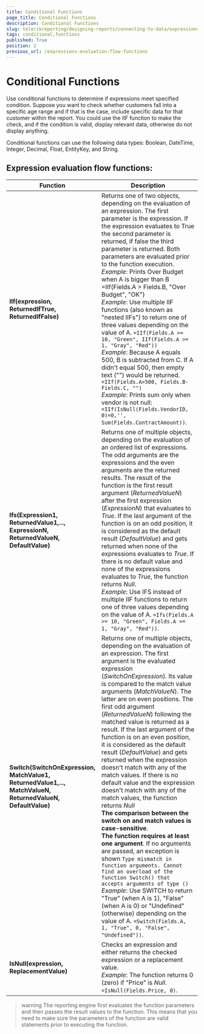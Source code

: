 ```yaml
---
title: Conditional Functions
page_title: Conditional Functions 
description: Conditional Functions
slug: telerikreporting/designing-reports/connecting-to-data/expressions/expressions-reference/functions/conditional-functions
tags: conditional,functions
published: True
position: 2
previous_url: /expressions-evaluation-flow-functions
---
```

<style>
table th:first-of-type {
    width: 25%;
}
table th:nth-of-type(2) {
    width: 75%;
}
</style>

# Conditional Functions

Use conditional functions to determine if expressions meet specified condition. Suppose you want to check whether customers fall into a specific age range and if that is the case, include specific data for that customer within the report. You could use the IIF function to make the check, and if the condition is valid, display relevant data, otherwise do not display anything.

Conditional functions can use the following data types: Boolean, DateTime, Integer, Decimal, Float, EntityKey, and String.

## Expression evaluation flow functions:

| Function | Description |
| ------ | ------ |
| __IIf(expression, ReturnedIfTrue, ReturnedIfFalse)__ |Returns one of two objects, depending on the evaluation of an expression. The first parameter is the expression. If the expression evaluates to True the second parameter is returned, if false the third parameter is returned. Both parameters are evaluated prior to the function execution. <br/> _Example_: Prints Over Budget when A is bigger than B =IIf(Fields.A > Fields.B, "Over Budget", "OK") <br/> _Example_: Use multiple IIF functions (also known as "nested IIFs") to return one of three values depending on the value of A. `=IIf(Fields.A >= 10, "Green", IIf(Fields.A >= 1, "Gray", "Red"))` <br/> _Example_: Because A equals 500, B is subtracted from C. If A didn't equal 500, then empty text ("") would be returned. `=IIf(Fields.A>500, Fields.B-Fields.C, "")` <br/> _Example_: Prints sum only when vendor is not null: `=IIf(IsNull(Fields.VendorID, 0)=0,'', Sum(Fields.ContractAmount))`.|
| __Ifs(Expression1, ReturnedValue1,..., ExpressionN, ReturnedValueN, DefaultValue)__ |Returns one of multiple objects, depending on the evaluation of an ordered list of expressions. The odd arguments are the expressions and the even arguments are the returned results. The result of the function is the first result argument (_ReturnedValueN_) after the first expression (_ExpressionN_) that evaluates to _True_. If the last argument of the function is on an odd position, it is considered as the default result (_DefaultValue_) and gets returned when none of the expressions evaluates to _True_. If there is no default value and none of the expressions evaluates to _True_, the function returns _Null_.<br/>_Example_: Use IFS instead of multiple IIF functions to return one of three values depending on the value of A. `=Ifs(Fields.A >= 10, "Green", Fields.A >= 1, "Gray", "Red"))`.|
| __Switch(SwitchOnExpression, MatchValue1, ReturnedValue1,..., MatchValueN, ReturnedValueN, DefaultValue)__ |Returns one of multiple objects, depending on the evaluation of an expression. The first argument is the evaluated expression (_SwitchOnExpression_). Its value is compared to the match value arguments (_MatchValueN_). The latter are on even positions. The first odd argument (_ReturnedValueN_) following the matched value is returned as a result. If the last argument of the function is on an even position, it is considered as the default result (_DefaultValue_) and gets returned when the expression doesn't match with any of the match values. If there is no default value and the expression doesn't match with any of the match values, the function returns _Null_<br/>__The comparison between the switch on and match values is case-sensitive__.<br/>__The function requires at least one argument__. If no arguments are passed, an exception is shown `Type mismatch in function arguments. Cannot find an overload of the function Switch() that accepts arguments of type ()`<br/> _Example_: Use SWITCH to return "True" (when A is 1), "False" (when A is 0) or "Undefined" (otherwise) depending on the value of A. `=Switch(Fields.A, 1, "True", 0, "False", "Undefined"))`.|
| __IsNull(expression, ReplacementValue)__ |Checks an expression and either returns the checked expression or a replacement value.<br/>_Example_: The function returns 0 (zero) if "Price" is _Null_. `=IsNull(Fields.Price, 0)`.|

>warning The reporting engine first evaluates the function parameters and then passes the result values to the function. This means that you need to make sure the parameters of the function are valid statements prior to executing the function.
